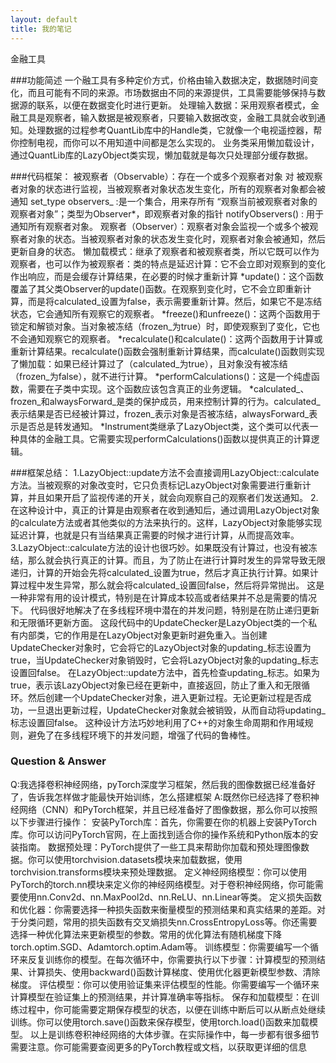 ```yaml
---
layout: default
title: 我的笔记
---
```


 金融工具

 ###功能简述
一个融工具有多种定价方式，价格由输入数据决定，数据随时间变化，而且可能有不同的来源。市场数据由不同的来源提供，工具需要能够保持与数据源的联系，以便在数据变化时进行更新。
处理输入数据：采用观察者模式，金融工具是观察者，输入数据是被观察者，只要输入数据改变，金融工具就会收到通知。处理数据的过程参考QuantLib库中的Handle类，它就像一个电视遥控器，帮你控制电视，而你可以不用知道中间都是怎么实现的。
业务类采用懒加载设计，通过QuantLib库的LazyObject类实现，懒加载就是每次只处理部分缓存数据。

###代码框架：
被观察者（Observable）：存在一个或多个观察者对象 对 被观察者对象的状态进行监视，当被观察者对象状态发生变化，所有的观察者对象都会被通知
set_type observers_ :是一个集合<set>，用来存所有 “观察当前被观察者对象的观察者对象”；类型为Observer*，即观察者对象的指针
notifyObservers() : 用于通知所有观察者对象。
观察者（Observer）：观察者对象会监视一个或多个被观察者对象的状态。当被观察者对象的状态发生变化时，观察者对象会被通知，然后更新自身的状态。
懒加载模式：继承了观察者和被观察者类，所以它既可以作为观察者，也可以作为被观察者：类的特点是延迟计算：它不会立即对观察到的变化作出响应，而是会缓存计算结果，在必要的时候才重新计算
*update()：这个函数覆盖了其父类Observer的update()函数。在观察到变化时，它不会立即重新计算，而是将calculated_设置为false，表示需要重新计算。然后，如果它不是冻结状态，它会通知所有观察它的观察者。
*freeze()和unfreeze()：这两个函数用于锁定和解锁对象。当对象被冻结（frozen_为true）时，即使观察到了变化，它也不会通知观察它的观察者。
*recalculate()和calculate()：这两个函数用于计算或重新计算结果。recalculate()函数会强制重新计算结果，而calculate()函数则实现了懒加载：如果已经计算过了（calculated_为true），且对象没有被冻结（frozen_为false），就不进行计算。
*performCalculations()：这是一个纯虚函数，需要在子类中实现。这个函数应该包含真正的业务逻辑。
*calculated_、frozen_和alwaysForward_是类的保护成员，用来控制计算的行为。calculated_表示结果是否已经被计算过，frozen_表示对象是否被冻结，alwaysForward_表示是否总是转发通知。
*Instrument类继承了LazyObject类，这个类可以代表一种具体的金融工具。它需要实现performCalculations()函数以提供真正的计算逻辑。

###框架总结：
1.LazyObject::update方法不会直接调用LazyObject::calculate方法。当被观察的对象改变时，它只负责标记LazyObject对象需要进行重新计算，并且如果开启了监视传递的开关，就会向观察自己的观察者们发送通知。
2.在这种设计中，真正的计算是由观察者在收到通知后，通过调用LazyObject对象的calculate方法或者其他类似的方法来执行的。这样，LazyObject对象能够实现延迟计算，也就是只有当结果真正需要的时候才进行计算，从而提高效率。
3.LazyObject::calculate方法的设计也很巧妙。如果既没有计算过，也没有被冻结，那么就会执行真正的计算。而且，为了防止在进行计算时发生的异常导致无限递归，计算的开始会先将calculated_设置为true，然后才真正执行计算。如果计算过程中发生异常，那么就会将calculated_设置回false，然后将异常抛出。
这是一种非常有用的设计模式，特别是在计算成本较高或者结果并不总是需要的情况下。
代码很好地解决了在多线程环境中潜在的并发问题，特别是在防止递归更新和无限循环更新方面。
这段代码中的UpdateChecker是LazyObject类的一个私有内部类，它的作用是在LazyObject对象更新时避免重入。当创建UpdateChecker对象时，它会将它的LazyObject对象的updating_标志设置为true，当UpdateChecker对象销毁时，它会将LazyObject对象的updating_标志设置回false。
在LazyObject::update方法中，首先检查updating_标志。如果为true，表示该LazyObject对象已经在更新中，直接返回，防止了重入和无限循环。然后创建一个UpdateChecker对象，进入更新过程。无论更新过程是否成功，一旦退出更新过程，UpdateChecker对象就会被销毁，从而自动将updating_标志设置回false。
这种设计方法巧妙地利用了C++的对象生命周期和作用域规则，避免了在多线程环境下的并发问题，增强了代码的鲁棒性。


### Question & Answer
Q:我选择卷积神经网络，pyTorch深度学习框架，然后我的图像数据已经准备好了，告诉我怎样做才能最快开始训练，怎么搭建框架
A:既然你已经选择了卷积神经网络（CNN）和PyTorch框架，并且已经准备好了图像数据，那么你可以按照以下步骤进行操作：
安装PyTorch库：首先，你需要在你的机器上安装PyTorch库。你可以访问PyTorch官网，在上面找到适合你的操作系统和Python版本的安装指南。
数据预处理：PyTorch提供了一些工具来帮助你加载和预处理图像数据。你可以使用torchvision.datasets模块来加载数据，使用torchvision.transforms模块来预处理数据。
定义神经网络模型：你可以使用PyTorch的torch.nn模块来定义你的神经网络模型。对于卷积神经网络，你可能需要使用nn.Conv2d、nn.MaxPool2d、nn.ReLU、nn.Linear等类。
定义损失函数和优化器：你需要选择一种损失函数来衡量模型的预测结果和真实结果的差距。对于分类问题，常用的损失函数有交叉熵损失nn.CrossEntropyLoss等。你还需要选择一种优化算法来更新模型的参数。常用的优化算法有随机梯度下降torch.optim.SGD、Adamtorch.optim.Adam等。
训练模型：你需要编写一个循环来反复训练你的模型。在每次循环中，你需要执行以下步骤：计算模型的预测结果、计算损失、使用backward()函数计算梯度、使用优化器更新模型参数、清除梯度。
评估模型：你可以使用验证集来评估模型的性能。你需要编写一个循环来计算模型在验证集上的预测结果，并计算准确率等指标。
保存和加载模型：在训练过程中，你可能需要定期保存模型的状态，以便在训练中断后可以从断点处继续训练。你可以使用torch.save()函数来保存模型，使用torch.load()函数来加载模型。
以上是训练卷积神经网络的大体步骤。在实际操作中，每一步都有很多细节需要注意。你可能需要查阅更多的PyTorch教程或文档，以获取更详细的信息